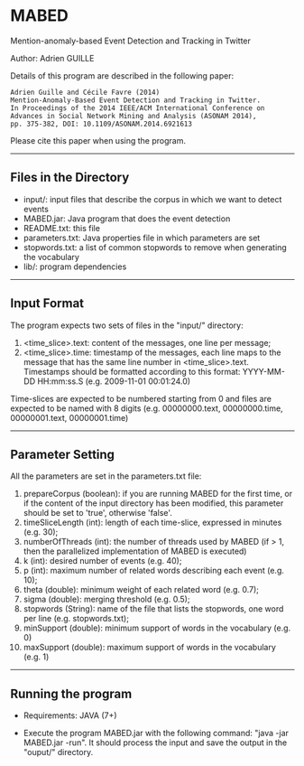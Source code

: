 MABED
=====

Mention-anomaly-based Event Detection and Tracking in Twitter

Author: Adrien GUILLE

Details of this program are described in the following paper:

	Adrien Guille and Cécile Favre (2014) 
	Mention-Anomaly-Based Event Detection and Tracking in Twitter.
	In Proceedings of the 2014 IEEE/ACM International Conference on
	Advances in Social Network Mining and Analysis (ASONAM 2014),
	pp. 375-382, DOI: 10.1109/ASONAM.2014.6921613

Please cite this paper when using the program.

----------------------
Files in the Directory
----------------------

- input/: input files that describe the corpus in which we want to detect events
- MABED.jar: Java program that does the event detection
- README.txt: this file
- parameters.txt: Java properties file in which parameters are set
- stopwords.txt: a list of common stopwords to remove when generating the vocabulary
- lib/: program dependencies

------------
Input Format
------------

The program expects two sets of files in the "input/" directory:

1. <time_slice>.text: content of the messages, one line per message;
2. <time_slice>.time: timestamp of the messages, each line maps to the message that has the same line number in <time_slice>.text. Timestamps should be formatted according to this format: YYYY-MM-DD HH:mm:ss.S (e.g. 2009-11-01 00:01:24.0)

Time-slices are expected to be numbered starting from 0 and files are expected to be named with 8 digits (e.g. 00000000.text, 00000000.time, 00000001.text, 00000001.time) 

-----------------
Parameter Setting
-----------------

All the parameters are set in the parameters.txt file:

1. prepareCorpus (boolean): if you are running MABED for the first time, or if the content of the input directory has been modified, this parameter should be set to 'true', otherwise 'false'.
2. timeSliceLength (int): length of each time-slice, expressed in minutes (e.g. 30);
3. numberOfThreads (int): the number of threads used by MABED (if > 1, then the parallelized implementation of MABED is executed)
4. k (int): desired number of events (e.g. 40);
5. p (int): maximum number of related words describing each event (e.g. 10);
6. theta (double): minimum weight of each related word (e.g. 0.7);
7. sigma (double): merging threshold (e.g. 0.5);
8. stopwords (String): name of the file that lists the stopwords, one word per line (e.g. stopwords.txt);
9. minSupport (double): minimum support of words in the vocabulary (e.g. 0)
10. maxSupport (double): maximum support of words in the vocabulary (e.g. 1)

-------------------
Running the program
-------------------

- Requirements: JAVA (7+)

- Execute the program MABED.jar with the following command: "java -jar MABED.jar -run". It should process the input and save the output in the "ouput/" directory.
